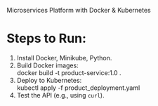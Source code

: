 Microservices Platform with Docker & Kubernetes

# Steps to Run:
1. Install Docker, Minikube, Python.
2. Build Docker images:  
   docker build -t product-service:1.0 .
3. Deploy to Kubernetes:  
   kubectl apply -f product_deployment.yaml
4. Test the API (e.g., using `curl`).
